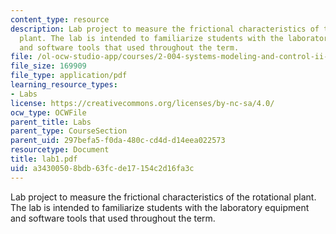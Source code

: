 ```yaml
---
content_type: resource
description: Lab project to measure the frictional characteristics of the rotational
  plant. The lab is intended to familiarize students with the laboratory equipment
  and software tools that used throughout the term.
file: /ol-ocw-studio-app/courses/2-004-systems-modeling-and-control-ii-fall-2007/a34300508bdb63fcde17154c2d16fa3c_lab1.pdf
file_size: 169909
file_type: application/pdf
learning_resource_types:
- Labs
license: https://creativecommons.org/licenses/by-nc-sa/4.0/
ocw_type: OCWFile
parent_title: Labs
parent_type: CourseSection
parent_uid: 297befa5-f0da-480c-cd4d-d14eea022573
resourcetype: Document
title: lab1.pdf
uid: a3430050-8bdb-63fc-de17-154c2d16fa3c
---
```

Lab project to measure the frictional characteristics of the rotational plant. The lab is intended to familiarize students with the laboratory equipment and software tools that used throughout the term.